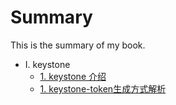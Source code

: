 # Summary

This is the summary of my book.

* I. keystone
    * [1. keystone 介绍](keystone.md) 
    * [1. keystone-token生成方式解析](keystone-token.md) 
  
